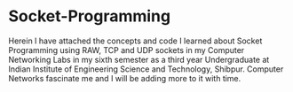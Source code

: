 # Socket-Programming
Herein I have attached the concepts and code I learned about Socket Programming using RAW, TCP and UDP sockets in my Computer Networking Labs in my sixth semester as a third year Undergraduate at Indian Institute of Engineering Science and Technology, Shibpur. Computer Networks fascinate me and I will be adding more to it with time. 
